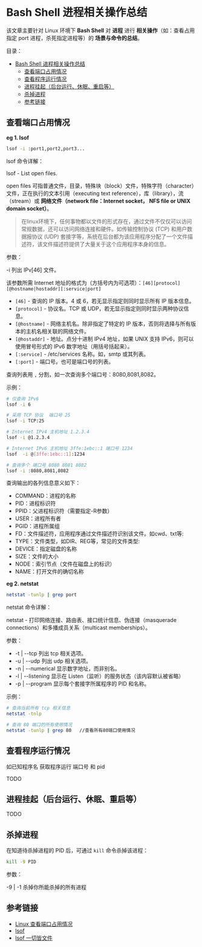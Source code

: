 # Bash Shell 进程相关操作总结

该文章主要针对 Linux 环境下 **Bash Shell** 对 **进程** 进行 **相关操作**（如：查看占用指定 port 进程，杀死指定进程等）的 **场景与命令的总结**。

目录：

- [Bash Shell 进程相关操作总结](#bash-shell-进程相关操作总结)
  - [查看端口占用情况](#查看端口占用情况)
  - [查看程序运行情况](#查看程序运行情况)
  - [进程挂起（后台运行、休眠、重启等）](#进程挂起后台运行休眠重启等)
  - [杀掉进程](#杀掉进程)
  - [参考链接](#参考链接)
  
## 查看端口占用情况

**eg 1. lsof**

```bash
lsof -i :port1,port2,port3...
```

lsof 命令详解：

lsof - List open files.

open files 可指普通文件，目录，特殊块（block）文件，特殊字符（character）文件，正在执行的文本引用（executing text reference），库（library），流（stream）或 **网络文件（network file：Internet socket， NFS file or UNIX domain socket）**。

> 在linux环境下，任何事物都以文件的形式存在，通过文件不仅仅可以访问常规数据，还可以访问网络连接和硬件。如传输控制协议 (TCP) 和用户数据报协议 (UDP) 套接字等，系统在后台都为该应用程序分配了一个文件描述符，该文件描述符提供了大量关于这个应用程序本身的信息。

参数：

-i 列出 IPv[46] 文件。

该参数所需 Internet 地址的格式为（方括号内为可选项）：`[46][protocol][@hostname|hostaddr][:service|port]`

* `[46]` - 查询的 IP 版本。4 或 6，若无显示指定则同时显示所有 IP 版本信息。
* `[protocol]` - 协议名。TCP 或 UDP，若无显示指定则同时显示两种协议信息。
* `[@hostname]` - 网络主机名。除非指定了特定的 IP 版本，否则将选择与所有版本的主机名相关联的网络文件。
* `[@hostaddr]` - 地址。点分十进制 IPv4 地址，如果 UNIX 支持 IPv6，则可以使用冒号形式的 IPv6 数字地址（用括号括起来）。
* `[:service]` - /etc/services 名称。如，smtp 或其列表。
* `[:port]` - 端口号。也可是端口号的列表。

查询列表用 `,` 分割，如一次查询多个端口号：8080,8081,8082。

示例：

```bash
# 仅查询 IPv6
lsof -i 6

# 采用 TCP 协议  端口号 25
lsof -i TCP:25

# Internet IPv4 主机地址 1.2.3.4
lsof -i @1.2.3.4

# Internet IPv6 主机地址 3ffe:1ebc::1 端口号 1234
lsof  -i @[3ffe:1ebc::1]:1234

# 查询多个 端口号 8080 8081 8082
lsof -i :8080,8081,8082
```

查询输出的各列信息意义如下：

* COMMAND：进程的名称
* PID：进程标识符
* PPID：父进程标识符（需要指定-R参数）
* USER：进程所有者
* PGID：进程所属组
* FD：文件描述符，应用程序通过文件描述符识别该文件。如cwd、txt等:
* TYPE：文件类型，如DIR、REG等，常见的文件类型:
* DEVICE：指定磁盘的名称
* SIZE：文件的大小
* NODE：索引节点（文件在磁盘上的标识）
* NAME：打开文件的确切名称

**eg 2. netstat**

```bash
netstat -tunlp | grep port
```

netstat 命令详解：

netstat - 打印网络连接、路由表、接口统计信息、伪连接（masquerade connections）和多播成员关系（multicast memberships）。

参数：

* -t | --tcp 列出 tcp 相关选项。
* -u | --udp 列出 udp 相关选项。
* -n | --numerical 显示数字地址，而非别名。
* -l | --listening 显示在 Listen（监听）的服务状态（该内容默认被省略）
* -p | --program 显示每个套接字所属程序的 PID 和名称。

示例：

```bash
# 查询当前所有 tcp 相关信息
netstat -tnlp

# 查询 80 端口的所有使用情况
netstat -tunlp | grep 80   //查看所有80端口使用情况
```

## 查看程序运行情况

如已知程序名 获取程序运行 端口号 和 pid

TODO

## 进程挂起（后台运行、休眠、重启等）

TODO

## 杀掉进程

在知道待杀掉进程的 PID 后，可通过 `kill` 命令杀掉该进程：

```bash
kill -9 PID
```

参数：

-9 | -1 杀掉你所能杀掉的所有进程

## 参考链接

* [Linux 查看端口占用情况](https://www.runoob.com/w3cnote/linux-check-port-usage.html)
* [lsof](https://ss64.com/bash/lsof.html)
* [lsof 一切皆文件](https://linuxtools-rst.readthedocs.io/zh_CN/latest/tool/lsof.html)
